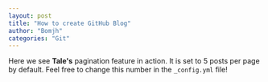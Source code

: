 ```yaml
---
layout: post
title: "How to create GitHub Blog"
author: "Bomjh"
categories: "Git"
---
```


Here we see **Tale's** pagination feature in action. It is set to 5 posts per page by default. Feel free to change this number in the `_config.yml` file!
